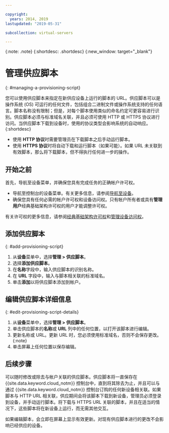 ```yaml
---

copyright:
  years: 2014, 2019
lastupdated: "2019-05-31"

subcollection: virtual-servers

---
```


{:note: .note}
{:shortdesc: .shortdesc}
{:new_window: target="_blank"}

# 管理供应脚本
{: #managing-a-provisioning-script}

您可以使用供应脚本来指定在新供应设备上运行的脚本的 URL。供应脚本可以是操作系统 (OS) 可运行的任何文件，包括组合二进制文件或操作系统支持的任何语言。脚本名称没有限制；但是，对每个脚本使用类似的命名约定可更容易进行识别。供应脚本必须与标准域名关联，并且必须可使用 HTTP 或 HTTPS 协议进行访问。当供应脚本下载到设备时，使用的协议类型会影响系统的自动响应。  
{:shortdesc}

* 使用 **HTTP 协议**时需要管理员在下载脚本之后手动运行脚本。
* 使用 **HTTPS 协议**时将自动下载和运行脚本（如果可能）。如果 URL 未关联到有效脚本，那么将下载脚本，但不得执行任何进一步的操作。

## 开始之前
首先，导航至设备菜单，并确保您具有完成任务的正确帐户许可权。 

* 导航至控制台的设备菜单。有关更多信息，请参阅[导航至设备](/docs/vsi?topic=virtual-servers-navigating-devices)。
* 确保您具有任何必需的帐户许可权和设备访问权。只有帐户所有者或具有**管理用户**经典基础架构许可权的用户才能调整许可权。 

有关许可权的更多信息，请参阅[经典基础架构许可权](/docs/iam?topic=iam-infrapermission#infrapermission)和[管理设备访问权](/docs/vsi?topic=virtual-servers-managing-device-access)。

## 添加供应脚本
{: #add-provisioning-script}

1. 从**设备**菜单中，选择**管理 > 供应脚本**。
2. 选择**添加供应脚本**。 
3. 在**名称**字段中，输入供应脚本的识别名称。
4. 在 **URL** 字段中，输入与脚本相关联的标准域名。
5. 单击**添加**以将供应脚本添加到帐户。 

## 编辑供应脚本详细信息
{: #edit-provisioning-script-details}

1. 从**设备**菜单中，选择**管理 > 供应脚本**。
2. 单击供应脚本的**名称**或 **URL** 列中的任何位置，以打开该脚本进行编辑。
3. 更新名称或 URL。更新 URL 时，您必须使用标准域名，否则不会保存更改。
   {:note}
4. 单击屏幕上任何位置以保存编辑。

## 后续步骤

可以随时修改或除去与帐户关联的供应脚本。供应脚本将一直保存在 {{site.data.keyword.cloud_notm}} 控制台中，直到将其除去为止，并且可以与通过 {{site.data.keyword.cloud_notm}} 控制台订购的任何新设备相关联。如果脚本与 HTTP URL 相关联，供应期间会将该脚本下载到新设备，管理员必须登录到设备，并手动运行脚本。将下载与 HTTPS URL 关联的脚本，并且在适当的情况下，这些脚本将在新设备上运行，而无需其他交互。 

如果编辑脚本，会立即在屏幕上显示有效更新。对现有供应脚本进行的更改不会影响已经供应的设备。

